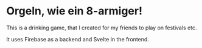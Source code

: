 # Orgeln, wie ein 8-armiger!

This is a drinking game, that I created for my friends to play on festivals etc.

It uses Firebase as a backend and Svelte in the frontend.
